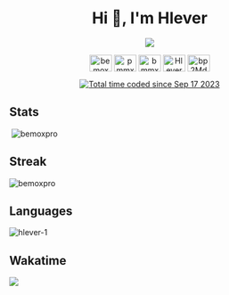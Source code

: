 <h1 align="center">Hi 👋, I'm Hlever</h1>
<p align="center"><img src="https://cdn.discordapp.com/attachments/716228498825412690/1073580921023889469/5e78affab2547d678e4c5458dd931381.gif"/></p>
<p align="center">
<a href="https://codepen.io/bemoxpro" target="blank"><img align="center" src="https://raw.githubusercontent.com/rahuldkjain/github-profile-readme-generator/master/src/images/icons/Social/codepen.svg" alt="bemoxpro" height="30" width="40" /></a>
<a href="https://twitter.com/hlever_" target="blank"><img align="center" src="https://raw.githubusercontent.com/rahuldkjain/github-profile-readme-generator/master/src/images/icons/Social/twitter.svg" alt="pmmxb" height="30" width="40" /></a>
<a href="https://instagram.com/hlever.dev" target="blank"><img align="center" src="https://raw.githubusercontent.com/rahuldkjain/github-profile-readme-generator/master/src/images/icons/Social/instagram.svg" alt="bmmxp" height="30" width="40" /></a>
<a href="https://www.youtube.com/channel/UC5q_y8OLwq3Q8yAqUONgM9Q" target="blank"><img align="center" src="https://raw.githubusercontent.com/rahuldkjain/github-profile-readme-generator/master/src/images/icons/Social/youtube.svg" alt="Hlever" height="30" width="40" /></a>
<a href="https://discord.gg/ggkTHYNqTT" target="blank"><img align="center" src="https://raw.githubusercontent.com/rahuldkjain/github-profile-readme-generator/master/src/images/icons/Social/discord.svg" alt="bp2MdeEKpU" height="30" width="40" /></a>
</p>
<p align="center">
<!--   <img src="https://komarev.com/ghpvc/?username=bemoxpro&label=Profile Views&color=14a997&style=plastic" alt="bemoxpro" /> -->
  <a href="https://wakatime.com/@1d2431a7-5944-422f-9e7e-aef882af2659"><img src="https://wakatime.com/badge/user/1d2431a7-5944-422f-9e7e-aef882af2659.svg" alt="Total time coded since Sep 17 2023" /></a>
</p>



<h2>Stats</h2>
<p>&nbsp;<img src="https://github-readme-stats.vercel.app/api?username=hlever-1&show_icons=true&theme=tokyonight&title_color=F08080&text_color=D5F5E3&hide_border=false&cache_seconds=1800&locale=en" alt="bemoxpro" /></p>

<h2>Streak</h2>
<p ><img src="https://github-readme-streak-stats.herokuapp.com/?user=hlever-1&theme=highcontrast" alt="bemoxpro" /></p>

<h2>Languages</h2>
<p><img src="https://github-readme-stats.vercel.app/api/top-langs?username=hlever-1&show_icons=true&theme=tokyonight&title_color=F08080&text_color=D5F5E3&hide_border=false&locale=en&cache_seconds=1900&layout=compact" alt="hlever-1" /></p>

<h2>Wakatime</h2>
<img src="https://github-readme-stats.vercel.app/api/wakatime?username=hlever&cache_seconds=1900" />


